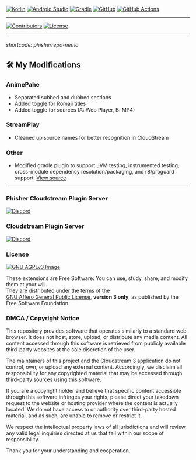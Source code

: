 [![Kotlin][kotlin-shield]][kotlin-url]
[![Android Studio][android-studio-shield]][android-studio-url]
[![Gradle][gradle-shield]][gradle-url]
[![GitHub][github-shield]][github-url]
[![GitHub Actions][github-actions-shield]][github-actions-url]

---

[![Contributors][contributors-shield]][contributors-url]
[![License][license-shield]][license-url]

---

###### shortcode: phisherrepo-nemo

## 🛠 My Modifications

### AnimePahe
- Separated subbed and dubbed sections
- Added toggle for Romaji titles
- Added toggle for sources (A: Web Player, B: MP4)

### StreamPlay
- Cleaned up source names for better recognition in CloudStream

### Other
- Modified gradle plugin to support JVM testing, instrumented testing, cross-module dependency resolution/packaging, and r8/proguard support. [View source](https://github.com/nemoe7/cs3-gradle-plugin)

---

### Phisher Cloudstream Plugin Server
[![Discord](https://invidget.switchblade.xyz/3VmSzGeCTz)](https://discord.com/invite/3VmSzGeCTz)

### Cloudstream Plugin Server
[![Discord](https://invidget.switchblade.xyz/JrGk2MjX7S)](https://discord.com/invite/JrGk2MjX7S)

### License
[![GNU AGPLv3 Image](https://www.gnu.org/graphics/agplv3-155x51.png)](https://www.gnu.org/licenses/agpl-3.0.en.html)

These extensions are Free Software: You can use, study, share, and modify them at your will.  
They are distributed under the terms of the  
[GNU Affero General Public License](https://www.gnu.org/licenses/agpl-3.0.en.html), **version 3 only**, as published by the Free Software Foundation.

### DMCA / Copyright Notice
This repository provides software that operates similarly to a standard web browser. It does not host, store, upload, or distribute any media content. All content accessed through this software is retrieved from publicly available third-party websites at the sole discretion of the user.

The maintainers of this project and the Cloudstream 3 application do not control, own, or upload any external content. Accordingly, we disclaim all responsibility for any copyrighted material that may be accessed through third-party sources using this software.

If you are a copyright holder and believe that specific content accessible through this software infringes your rights, please direct your takedown request to the website or hosting provider where the content is actually located. We do not have access to or authority over third-party hosted material, and as such, are unable to remove or restrict it.

We respect the intellectual property laws of all jurisdictions and will review any valid legal inquiries directed at us that fall within our scope of responsibility.

Thank you for your understanding and cooperation.

[contributors-shield]: https://img.shields.io/github/contributors/nemoe7/cs3-phisher-modded.svg?style=for-the-badge
[contributors-url]: https://github.com/nemoe7/cs3-phisher-modded/graphs/contributors
[license-shield]: https://img.shields.io/github/license/nemoe7/cs3-phisher-modded.svg?style=for-the-badge
[license-url]: https://github.com/nemoe7/cs3-phisher-modded/blob/master/LICENSE
[kotlin-shield]: https://img.shields.io/badge/kotlin-7F52FF?style=for-the-badge&logo=nextdotjs&logoColor=white
[kotlin-url]: https://kotlinlang.org
[android-studio-shield]: https://img.shields.io/badge/android%20studio-3DDC84?style=for-the-badge&logo=androidstudio&logoColor=white
[android-studio-url]: https://developer.android.com/studio
[gradle-shield]: https://img.shields.io/badge/gradle-02303A?style=for-the-badge&logo=gradle&logoColor=white
[gradle-url]: https://gradle.org
[github-shield]: https://img.shields.io/badge/github-181717?style=for-the-badge&logo=github&logoColor=white
[github-url]: https://github.com/
[github-actions-shield]: https://img.shields.io/badge/github%20actions-2088FF?style=for-the-badge&logo=githubactions&logoColor=white
[github-actions-url]: https://github.com/features/actions
